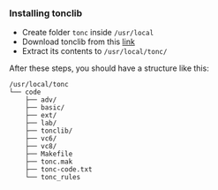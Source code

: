 ### Installing tonclib

* Create folder `tonc` inside `/usr/local`
* Download tonclib from this [link](http://www.coranac.com/files/tonc-code.zip)
* Extract its contents to `/usr/local/tonc/`

After these steps, you should have a structure like this:

```
/usr/local/tonc
└── code
    ├── adv/
    ├── basic/
    ├── ext/
    ├── lab/
    ├── tonclib/
    ├── vc6/
    ├── vc8/
    ├── Makefile
    ├── tonc.mak
    ├── tonc-code.txt
    └── tonc_rules
```